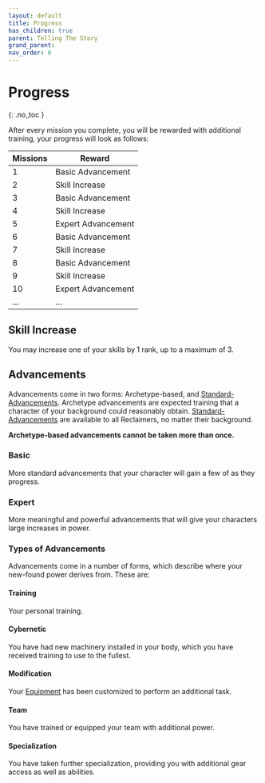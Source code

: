```yaml
---
layout: default
title: Progress
has_children: true
parent: Telling The Story
grand_parent: 
nav_order: 0
---
```

# Progress
{: .no_toc }

After every mission you complete, you will be rewarded with additional training, your progress will look as follows:

| Missions | Reward             |
| -------- | ------------------ |
| 1        | Basic Advancement           |
| 2        | Skill Increase  |
| 3        | Basic Advancement           |
| 4        | Skill Increase  |
| 5        | Expert Advancement |
| 6        | Basic Advancement           |
| 7        | Skill Increase  |
| 8        | Basic Advancement           |
| 9        | Skill Increase  |
| 10       | Expert Advancement |
| …      | …                   |

## Skill Increase
You may increase one of your skills by 1 rank, up to a maximum of 3.
## Advancements
Advancements come in two forms: Archetype-based, and [Standard-Advancements](Game/Standard-Advancements). Archetype advancements are expected training that a character of your background could reasonably obtain. [Standard-Advancements](Game/Standard-Advancements) are available to all Reclaimers, no matter their background.

**Archetype-based advancements cannot be taken more than once.**

### Basic
More standard advancements that your character will gain a few of as they progress.

### Expert
More meaningful and powerful advancements that will give your characters large increases in power.


### Types of Advancements
Advancements come in a number of forms, which describe where your new-found power derives from. These are:
#### Training
Your personal training.

#### Cybernetic
You have had new machinery installed in your body, which you have received training to use to the fullest.

#### Modification
Your [Equipment](Game/Core/Equipment) has been customized to perform an additional task.

#### Team
You have trained or equipped your team with additional power.

#### Specialization
You have taken further specialization, providing you with additional gear access as well as abilities.
